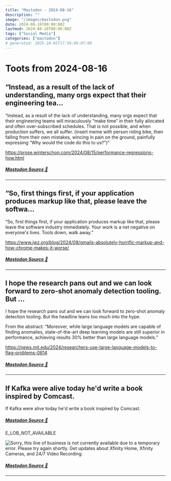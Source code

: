 ```yaml
---
title: "Mastodon - 2024-08-16"
description: ""
image: "/images/mastodon.png"
date: 2024-08-16T00:00:00Z
lastmod: 2024-08-16T00:00:00Z
tags: ["Social Media"]
categories: ["mastodon"]
# generated: 2025-10-05T17:59:09-07:00
---
```


# Toots from 2024-08-16

## “Instead, as a result of the lack of understanding, many orgs expect that their engineering tea...

“Instead, as a result of the lack of understanding, many orgs expect that their engineering teams will miraculously “make time” in their fully allocated and often over-subscribed schedules. That is not possible, and when production suffers, we all suffer. (insert meme with person riding bike, then falling from their own mistakes, wincing in pain on the ground, painfully expressing “Why would the code do this to us?")”

<https://prose.winterschon.com/2024/08/15/performance-regressions-how.html>

##### [Mastodon Source 🐘](https://hachyderm.io/@mweagle/112970221920386184)

---

## “So, first things first, if your application produces markup like that, please leave the softwa...

“So, first things first, if your application produces markup like that, please leave the software industry immediately. Your work is a net negative on everyone's lives. Tools down, walk away.”

<https://www.jwz.org/blog/2024/08/gmails-absolutely-horrific-markup-and-how-chrome-makes-it-worse/>

##### [Mastodon Source 🐘](https://hachyderm.io/@mweagle/112970209343513577)

---

## I hope the research pans out and we can look forward to zero-shot anomaly detection tooling. But ...

I hope the research pans out and we can look forward to zero-shot anomaly detection tooling. But the headline leans too much into the hype.

From the abstract: “Moreover, while large language models are capable of finding anomalies, state-of-the-art deep learning models are still superior in performance, achieving results 30% better than large language models.”

<https://news.mit.edu/2024/researchers-use-large-language-models-to-flag-problems-0814>

##### [Mastodon Source 🐘](https://hachyderm.io/@mweagle/112969562699265348)

---

## If Kafka were alive today he'd write a book inspired by Comcast.

If Kafka were alive today he'd write a book inspired by Comcast.

##### [Mastodon Source 🐘](https://hachyderm.io/@mweagle/112969354515759978)

E_LOB_NOT_AVAILABLE

![Sorry, this line of business is not currently available due to a temporary error. Please try again shortly.
Get updates about Xfinity Home, Xfinity Cameras, and 24/7 Video Recording.](/mastodon/media/0627eaccb3d1980e.png)

##### [Mastodon Source 🐘](https://hachyderm.io/@mweagle/112969363912800505)

---

